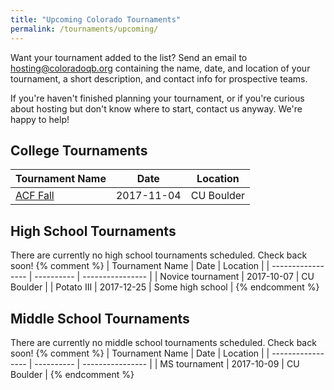 ```yaml
---
title: "Upcoming Colorado Tournaments"
permalink: /tournaments/upcoming/
---
```


Want your tournament added to the list? Send an email to
<hosting@coloradoqb.org> containing the name, date, and location of
your tournament, a short description, and contact info for prospective
teams.

If you're haven't finished planning your tournament, or if you're curious about
hosting but don't know where to start, contact us anyway. We're happy to help!

## College Tournaments

| Tournament Name   | Date       | Location         |
| ----------------- | ---------- | ---------------- |
| [ACF Fall](http://www.hsquizbowl.org/forums/viewtopic.php?f=8&t=20295) | 2017-11-04 | CU Boulder |

## High School Tournaments

There are currently no high school tournaments scheduled. Check back soon!
{% comment %}
| Tournament Name   | Date       | Location         |
| ----------------- | ---------- | ---------------- |
| Novice tournament | 2017-10-07 | CU Boulder       |
| Potato III        | 2017-12-25 | Some high school |
{% endcomment %}

## Middle School Tournaments

There are currently no middle school tournaments scheduled. Check back soon!
{% comment %}
| Tournament Name   | Date       | Location         |
| ----------------- | ---------- | ---------------- |
| MS tournament     | 2017-10-09 | CU Boulder       |
{% endcomment %}
